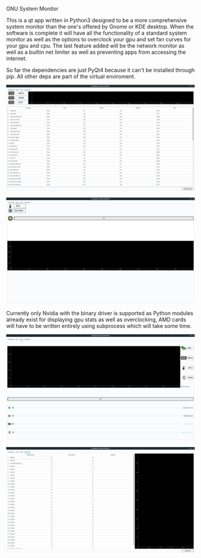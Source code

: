 ﻿GNU System Monitor


This is a qt app written in Python3 designed to be a more comprehensive system monitor than the one's offered by Gnome or KDE desktop. When the software is complete it will have all the functionality 
of a standard system monitor as well as the options to overclock your gpu and set fan curves for your gpu and cpu. The last feature added will be the network monitor as well as a builtin net limiter
as well as preventing apps from accessing the internet.

So far the dependencies are just PyQt4 because it can't be installed through pip. All other deps are part of the virtual enviroment.


![Image of Processes Page](https://github.com/fredwntr1/gnu-system-monitor/blob/master/processes.png)

![Image of CPU Page](https://github.com/fredwntr1/gnu-system-monitor/blob/master/gnucpu.png)



Currently only Nvidia with the binary driver is supported as Python modules already exist for displaying gpu stats as well as overclocking, AMD cards will have to be written entirely using subprocess 
which will take some time.

![Image of GPU Page](https://github.com/fredwntr1/gnu-system-monitor/blob/master/gnugpu.png)


![Image of Net Page](https://github.com/fredwntr1/gnu-system-monitor/blob/master/gnunet.png)


